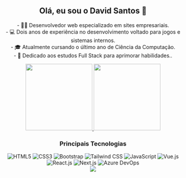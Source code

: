 <div align="center">
  <h2>Olá, eu sou o David Santos 👋</h2>
  <p>- 👨‍💻 Desenvolvedor web especializado em sites empresariais. </br>
- 💻 Dois anos de experiência no desenvolvimento voltado para jogos e sistemas internos.  </br>
- 🎓 Atualmente cursando o último ano de Ciência da Computação.  </br>
- 🌱 Dedicado aos estudos Full Stack para aprimorar habilidades..  </br> </p>
</div>



<div align="center">
  <a href="https://github.com/DavidSantos5992">
    <img height="180em" src="https://github-readme-stats.vercel.app/api/top-langs/?username=DavidSantos5992&layout=compact&langs_count=7&theme=omni&hide_border=true"/>
     <img height="180em" src='https://streak-stats.demolab.com?user=DavidSantos5992&theme=dark&hide_border=true&border_radius=10&locale=pt_BR&card_width=483&background=45%2C191622%2C191622&sideLabels=F575BE&fire=F500D5&ring=F575BE&currStreakLabel=F575BE'/> 
  </a>
</div>
<h3 align="center">Principais Tecnologias</h3>
<div align="center">
  <img alt="HTML5" src="https://img.shields.io/badge/-HTML5-E34F26?style=flat-square&logo=html5&logoColor=white" />
  <img alt="CSS3" src="https://img.shields.io/badge/-CSS3-264de4?style=flat-square&logo=CSS3&logoColor=white"/>
  <img alt="Bootstrap" src="https://img.shields.io/badge/-Bootstrap-563D7C?style=flat-square&logo=bootstrap&logoColor=white"/>  
  <img alt="Tailwind CSS" src="https://img.shields.io/badge/-Tailwind CSS-06B6D4?style=flat-square&logo=tailwindcss&logoColor=white"/>
  <img alt="JavaScript" src="https://img.shields.io/badge/-JavaScript-F0DB4F?style=flat-square&logo=JavaScript&logoColor=323330" />
  <img alt="Vue.js" src="https://img.shields.io/badge/-Vue.js-4FC08D?style=flat-square&logo=vue.js&logoColor=white"/>
  <img alt="React.js" src="https://img.shields.io/badge/-React.js-45b8d8?style=flat-square&logo=react&logoColor=white"/>
  <img alt="Next.js" src="https://img.shields.io/badge/-Next.js-45b8d8?style=flat-square&logo=react&logoColor=white"/>
  <img alt="Azure DevOps" src="https://img.shields.io/badge/-Azure DevOps-0078D7?style=flat-square&logo=azure-devops&logoColor=white"/>
</div>
<div align="center">
  <img src="https://ssr-contributions-svg.vercel.app/_/DavidSantos5992?chart=3dbar&gap=2&scale=2&gradient=true&animation=mess&animation_duration=4&animation_loop=true&format=svg&weeks=30&theme=green&colors=ff69b4,ee3d96,f23494,e71b82,ed1381&dark=true"/>
</div>


